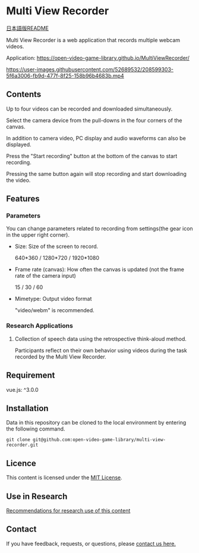 # Multi View Recorder

[日本語版README](https://github.com/open-video-game-library/multi-view-recorder/blob/master/README.JP.md)

Multi View Recorder is a web application that records multiple webcam videos.

Application: https://open-video-game-library.github.io/MultiViewRecorder/

https://user-images.githubusercontent.com/52689532/208599303-5f6a3006-fb9d-477f-8f25-158b96b4683b.mp4


## Contents

Up to four videos can be recorded and downloaded simultaneously.

Select the camera device from the pull-downs in the four corners of the canvas.

In addition to camera video, PC display and audio waveforms can also be displayed.

Press the "Start recording" button at the bottom of the canvas to start recording.

Pressing the same button again will stop recording and start downloading the video.


## Features

### Parameters

You can change parameters related to recording from settings(the gear icon in the upper right corner).

- Size: Size of the screen to record.

   640\*360 / 1280\*720 / 1920\*1080

- Frame rate (canvas): How often the canvas is updated (not the frame rate of the camera input)

   15 / 30 / 60

- Mimetype: Output video format

   "video/webm" is recommended.

### Research Applications

1. Collection of speech data using the retrospective think-aloud method.

   Participants reflect on their own behavior using videos during the task recorded by the Multi View Recorder.


## Requirement

vue.js: ^3.0.0


## Installation

Data in this repository can be cloned to the local environment by entering the following command.

```
git clone git@github.com:open-video-game-library/multi-view-recorder.git
```


## Licence

This content is licensed under the [MIT License](https://github.com/open-video-game-library/multi-view-recorder/blob/master/LICENSE.md).


## Use in Research

[Recommendations for research use of this content](https://github.com/open-video-game-library/MultiViewRecorder/blob/master/RESEARCH_USE.md)

## Contact

If you have feedback, requests, or questions, please [contact us here.](https://openvideogame.cc/contact)
